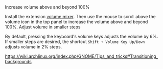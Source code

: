 Increase volume above and beyond 100%

Install the extension [volume mixer](https://extensions.gnome.org/extension/858/volume-mixer/). Then use the mouse to scroll above the volume icon in the top panel to increase the volume above and beyond 100%.
Adjust volume in smaller steps

By default, pressing the keyboard's volume keys adjusts the volume by 6%. If smaller steps are desired, the shortcut `Shift + Volume Key Up/Down` adjusts volume in 2% steps. 

https://wiki.archlinux.org/index.php/GNOME/Tips_and_tricks#Transitioning_backgrounds
